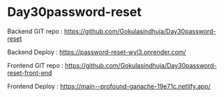 # Day30password-reset

Backend GIT repo : https://github.com/Gokulasindhuja/Day30password-reset

Backend Deploy : https://password-reset-wyl3.onrender.com/

Frontend GIT repo : https://github.com/Gokulasindhuja/Day30password-reset-front-end

Frontend Deploy : https://main--profound-ganache-19e71c.netlify.app/
